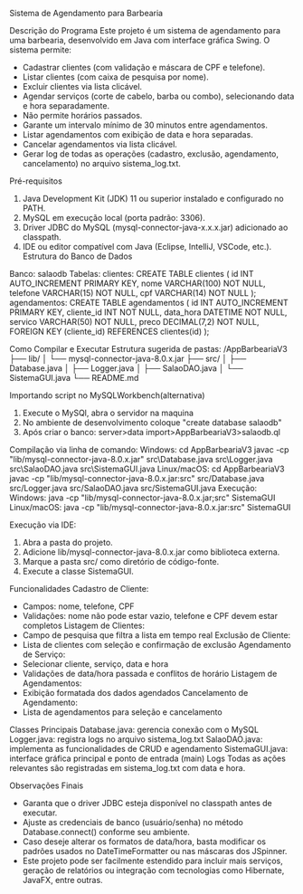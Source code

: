 Sistema de Agendamento para Barbearia

Descrição do Programa
Este projeto é um sistema de agendamento para uma barbearia, desenvolvido em Java com interface gráfica Swing. O sistema permite:
- Cadastrar clientes (com validação e máscara de CPF e telefone).
- Listar clientes (com caixa de pesquisa por nome).
- Excluir clientes via lista clicável.
- Agendar serviços (corte de cabelo, barba ou combo), selecionando data e hora separadamente.
- Não permite horários passados.
- Garante um intervalo mínimo de 30 minutos entre agendamentos.
- Listar agendamentos com exibição de data e hora separadas.
- Cancelar agendamentos via lista clicável.
- Gerar log de todas as operações (cadastro, exclusão, agendamento, cancelamento) no arquivo sistema_log.txt.

Pré-requisitos
1. Java Development Kit (JDK) 11 ou superior instalado e configurado no PATH.
2. MySQL em execução local (porta padrão: 3306).
3. Driver JDBC do MySQL (mysql-connector-java-x.x.x.jar) adicionado ao classpath.
4. IDE ou editor compatível com Java (Eclipse, IntelliJ, VSCode, etc.).
Estrutura do Banco de Dados

Banco: salaodb
Tabelas:
clientes:
CREATE TABLE clientes (
id INT AUTO_INCREMENT PRIMARY KEY,
nome VARCHAR(100) NOT NULL,
telefone VARCHAR(15) NOT NULL,
cpf VARCHAR(14) NOT NULL
);
agendamentos:
CREATE TABLE agendamentos (
id INT AUTO_INCREMENT PRIMARY KEY,
cliente_id INT NOT NULL,
data_hora DATETIME NOT NULL,
servico VARCHAR(50) NOT NULL,
preco DECIMAL(7,2) NOT NULL,
FOREIGN KEY (cliente_id) REFERENCES clientes(id)
);

Como Compilar e Executar
Estrutura sugerida de pastas:
/AppBarbeariaV3
├── lib/
│   └── mysql-connector-java-8.0.x.jar
├── src/
│   ├── Database.java
│   ├── Logger.java
│   ├── SalaoDAO.java
│   └── SistemaGUI.java
└── README.md

Importando script no MySQLWorkbench(alternativa)
1. Execute o MySQl, abra o servidor na maquina
2. No ambiente de desenvolvimento coloque "create database salaodb"
3. Após criar o banco: server>data import>AppBarbeariaV3>salaodb.ql

Compilação via linha de comando:
Windows:
cd AppBarbeariaV3
javac -cp "lib/mysql-connector-java-8.0.x.jar" src\Database.java src\Logger.java src\SalaoDAO.java src\SistemaGUI.java
Linux/macOS:
cd AppBarbeariaV3
javac -cp "lib/mysql-connector-java-8.0.x.jar:src" src/Database.java src/Logger.java src/SalaoDAO.java src/SistemaGUI.java
Execução:
Windows:
java -cp "lib/mysql-connector-java-8.0.x.jar;src" SistemaGUI
Linux/macOS:
java -cp "lib/mysql-connector-java-8.0.x.jar:src" SistemaGUI

Execução via IDE:
1. Abra a pasta do projeto.
2. Adicione lib/mysql-connector-java-8.0.x.jar como biblioteca externa.
3. Marque a pasta src/ como diretório de código-fonte.
4. Execute a classe SistemaGUI.

Funcionalidades
Cadastro de Cliente:
- Campos: nome, telefone, CPF
- Validações: nome não pode estar vazio, telefone e CPF devem estar completos
Listagem de Clientes:
- Campo de pesquisa que filtra a lista em tempo real
Exclusão de Cliente:
- Lista de clientes com seleção e confirmação de exclusão
Agendamento de Serviço:
- Selecionar cliente, serviço, data e hora
- Validações de data/hora passada e conflitos de horário
Listagem de Agendamentos:
- Exibição formatada dos dados agendados
Cancelamento de Agendamento:
- Lista de agendamentos para seleção e cancelamento

Classes Principais
Database.java: gerencia conexão com o MySQL
Logger.java: registra logs no arquivo sistema_log.txt
SalaoDAO.java: implementa as funcionalidades de CRUD e agendamento
SistemaGUI.java: interface gráfica principal e ponto de entrada (main)
Logs
Todas as ações relevantes são registradas em sistema_log.txt com data e hora.

Observações Finais
- Garanta que o driver JDBC esteja disponível no classpath antes de executar.
- Ajuste as credenciais de banco (usuário/senha) no método Database.connect() conforme seu ambiente.
- Caso deseje alterar os formatos de data/hora, basta modificar os padrões usados no DateTimeFormatter ou nas máscaras dos JSpinner.
- Este projeto pode ser facilmente estendido para incluir mais serviços, geração de relatórios ou integração com tecnologias como Hibernate, JavaFX, entre outras.
